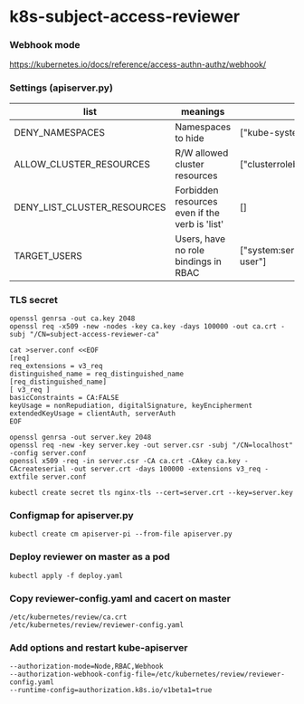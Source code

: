 # k8s-subject-access-reviewer

### Webhook mode

https://kubernetes.io/docs/reference/access-authn-authz/webhook/

### Settings (apiserver.py)

|list|meanings|example|
|---|---|---|
|DENY_NAMESPACES|Namespaces to hide|["kube-system","kube-public"]|
|ALLOW_CLUSTER_RESOURCES|R/W allowed cluster resources|["clusterrolebindings"]|
|DENY_LIST_CLUSTER_RESOURCES|Forbidden resources even if the verb is 'list'|[]|
|TARGET_USERS|Users, have no role bindings in RBAC|["system:serviceaccount:default:remote-user"]|

### TLS secret
````
openssl genrsa -out ca.key 2048
openssl req -x509 -new -nodes -key ca.key -days 100000 -out ca.crt -subj "/CN=subject-access-reviewer-ca"

cat >server.conf <<EOF
[req]
req_extensions = v3_req
distinguished_name = req_distinguished_name
[req_distinguished_name]
[ v3_req ]
basicConstraints = CA:FALSE
keyUsage = nonRepudiation, digitalSignature, keyEncipherment
extendedKeyUsage = clientAuth, serverAuth
EOF

openssl genrsa -out server.key 2048
openssl req -new -key server.key -out server.csr -subj "/CN=localhost" -config server.conf
openssl x509 -req -in server.csr -CA ca.crt -CAkey ca.key -CAcreateserial -out server.crt -days 100000 -extensions v3_req -extfile server.conf

kubectl create secret tls nginx-tls --cert=server.crt --key=server.key
````

### Configmap for apiserver.py
````
kubectl create cm apiserver-pi --from-file apiserver.py
````

### Deploy reviewer on master as a pod
````
kubectl apply -f deploy.yaml
````

### Copy reviewer-config.yaml and cacert on master
````
/etc/kubernetes/review/ca.crt
/etc/kubernetes/review/reviewer-config.yaml
````

### Add options and restart kube-apiserver
````
--authorization-mode=Node,RBAC,Webhook
--authorization-webhook-config-file=/etc/kubernetes/review/reviewer-config.yaml
--runtime-config=authorization.k8s.io/v1beta1=true
````
